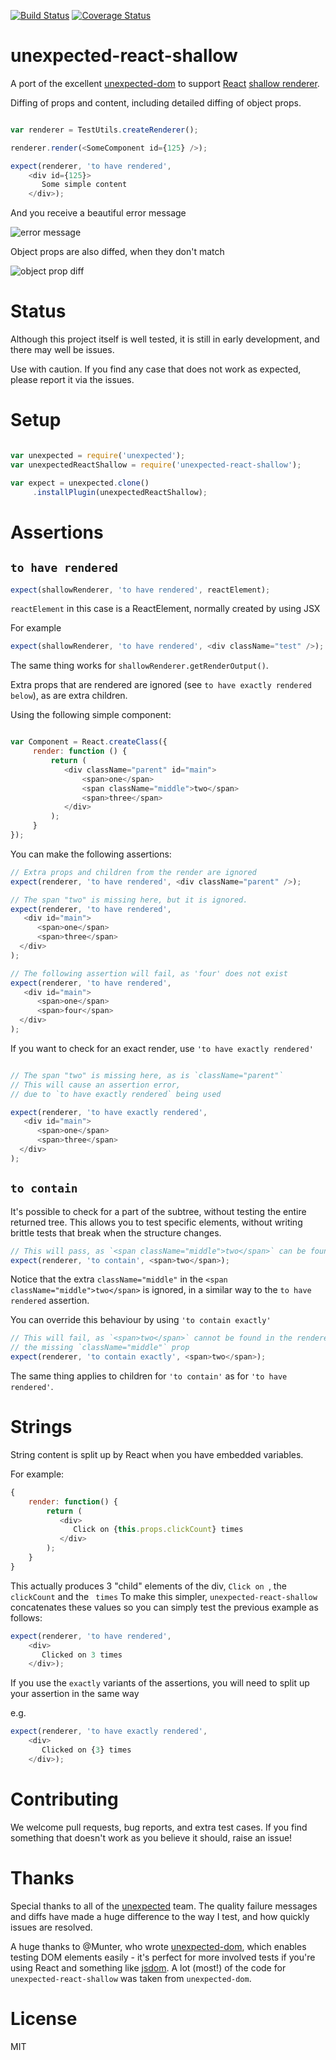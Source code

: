 [![Build Status](https://travis-ci.org/bruderstein/unexpected-react-shallow.svg?branch=master)](https://travis-ci.org/bruderstein/unexpected-react-shallow)
[![Coverage Status](https://coveralls.io/repos/bruderstein/unexpected-react-shallow/badge.svg?branch=master&service=github)](https://coveralls.io/github/bruderstein/unexpected-react-shallow?branch=master)
# unexpected-react-shallow

A port of the excellent [unexpected-dom](https://github.com/munter/unexpected-dom) to support 
[React](http://reactjs.org) [shallow renderer](https://facebook.github.io/react/docs/test-utils.html#shallow-rendering).

Diffing of props and content, including detailed diffing of object props.

```js

var renderer = TestUtils.createRenderer();

renderer.render(<SomeComponent id={125} />);

expect(renderer, 'to have rendered', 
    <div id={125}>
       Some simple content
    </div>);

```

And you receive a beautiful error message 

![error message](https://raw.githubusercontent.com/bruderstein/unexpected-react-shallow/master/docs/error_diff.png)

Object props are also diffed, when they don't match

![object prop  diff](https://raw.githubusercontent.com/bruderstein/unexpected-react-shallow/master/docs/diff_prop.png)


# Status

Although this project itself is well tested, it is still in early development, and there may well be issues.

Use with caution.  If you find any case that does not work as expected, please report it via the issues.


# Setup

```js

var unexpected = require('unexpected');
var unexpectedReactShallow = require('unexpected-react-shallow');

var expect = unexpected.clone()
     .installPlugin(unexpectedReactShallow);

```

# Assertions
 
## `to have rendered`

```js
expect(shallowRenderer, 'to have rendered', reactElement);
```

`reactElement` in this case is a ReactElement, normally created by using JSX

For example

```js
expect(shallowRenderer, 'to have rendered', <div className="test" />);
```

The same thing works for `shallowRenderer.getRenderOutput()`.

Extra props that are rendered are ignored (see `to have exactly rendered below`), as 
are extra children.

Using the following simple component:
```js

var Component = React.createClass({
     render: function () {
         return (
            <div className="parent" id="main">
                <span>one</span>
                <span className="middle">two</span>
                <span>three</span>
            </div>
         );
     }
});
```

You can make the following assertions:

```js
// Extra props and children from the render are ignored
expect(renderer, 'to have rendered', <div className="parent" />);

// The span "two" is missing here, but it is ignored.
expect(renderer, 'to have rendered',
   <div id="main">
      <span>one</span>
      <span>three</span>
  </div>
);

// The following assertion will fail, as 'four' does not exist
expect(renderer, 'to have rendered',
   <div id="main">
      <span>one</span>
      <span>four</span>
  </div>
);
```

If you want to check for an exact render, use `'to have exactly rendered'`


```js

// The span "two" is missing here, as is `className="parent"` 
// This will cause an assertion error, 
// due to `to have exactly rendered` being used

expect(renderer, 'to have exactly rendered',
   <div id="main">
      <span>one</span>
      <span>three</span>
  </div>
);
```

## `to contain`

It's possible to check for a part of the subtree, without 
testing the entire returned tree.  This allows you to test specific elements, without
writing brittle tests that break when the structure changes.

```js
// This will pass, as `<span className="middle">two</span>` can be found in the renderers output
expect(renderer, 'to contain', <span>two</span>);
```

Notice that the extra `className="middle"` in the `<span className="middle">two</span>` is ignored,
in a similar way to the `to have rendered` assertion. 

You can override this behaviour by using `'to contain exactly'`


```js
// This will fail, as `<span>two</span>` cannot be found in the renderers output, due to 
// the missing `className="middle"` prop
expect(renderer, 'to contain exactly', <span>two</span>);

```

The same thing applies to children for `'to contain'` as for `'to have rendered'`.

# Strings

String content is split up by React when you have embedded variables.

For example:

```js
{
    render: function() {
        return (
           <div>
              Click on {this.props.clickCount} times
           </div>
        );
    }
}
```

This actually produces 3 "child" elements of the div, `Click on `, the `clickCount` and the ` times`
To make this simpler, `unexpected-react-shallow` concatenates these values so you can simply test the 
previous example as follows:

```js
expect(renderer, 'to have rendered', 
    <div>
       Clicked on 3 times
    </div>);
```

If you use the `exactly` variants of the assertions, you will need to split up your assertion in the same way

e.g.
```js
expect(renderer, 'to have exactly rendered', 
    <div>
       Clicked on {3} times
    </div>);
```

# Contributing

We welcome pull requests, bug reports, and extra test cases. If you find something that doesn't work
as you believe it should, raise an issue!

# Thanks

Special thanks to all of the [unexpected](http://github.com/unexpectedjs) team. The quality failure 
messages and diffs have made a huge difference to the way I test, and how quickly issues are resolved.

A huge thanks to @Munter, who wrote [unexpected-dom](http://github.com/munter/unexpected-dom), which enables
testing DOM elements easily - it's perfect for more involved tests if you're using React and something
like [jsdom](https://github.com/tmpvar/jsdom).  A lot (most!) of the code for `unexpected-react-shallow` was
taken from `unexpected-dom`.


# License

MIT

